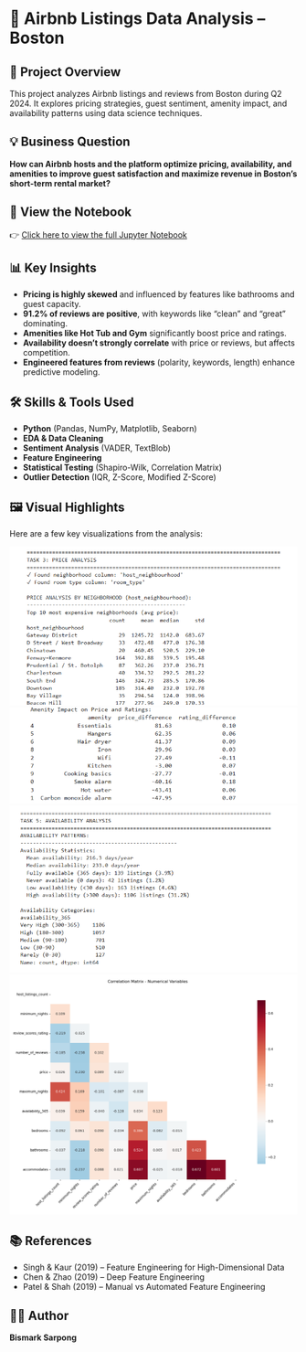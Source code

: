 # 🏡 Airbnb Listings Data Analysis – Boston

## 📌 Project Overview
This project analyzes Airbnb listings and reviews from Boston during Q2 2024. It explores pricing strategies, guest sentiment, amenity impact, and availability patterns using data science techniques.

## 💡 Business Question
**How can Airbnb hosts and the platform optimize pricing, availability, and amenities to improve guest satisfaction and maximize revenue in Boston’s short-term rental market?**

## 📓 View the Notebook
👉 [Click here to view the full Jupyter Notebook](Airbnb%20Listings%20Data%20Analysis%20Report.ipynb)

## 📊 Key Insights
- **Pricing is highly skewed** and influenced by features like bathrooms and guest capacity.
- **91.2% of reviews are positive**, with keywords like “clean” and “great” dominating.
- **Amenities like Hot Tub and Gym** significantly boost price and ratings.
- **Availability doesn’t strongly correlate** with price or reviews, but affects competition.
- **Engineered features from reviews** (polarity, keywords, length) enhance predictive modeling.

## 🛠️ Skills & Tools Used
- **Python** (Pandas, NumPy, Matplotlib, Seaborn)
- **EDA & Data Cleaning**
- **Sentiment Analysis** (VADER, TextBlob)
- **Feature Engineering**
- **Statistical Testing** (Shapiro-Wilk, Correlation Matrix)
- **Outlier Detection** (IQR, Z-Score, Modified Z-Score)

## 🖼️ Visual Highlights
Here are a few key visualizations from the analysis:

![Price Distribution](images/Price%20Analysis.png)
![Sentiment Analysis](images/Screenshot%202025-09-14%20221850.png)
![Availability Distribution](images/Availability%20Analysis.png)
![Correlation Matrix](images/Correlation%20Matrix%20-%20Numerical%20Variables.png)

## 📚 References
- Singh & Kaur (2019) – Feature Engineering for High-Dimensional Data
- Chen & Zhao (2019) – Deep Feature Engineering
- Patel & Shah (2019) – Manual vs Automated Feature Engineering

## 🙋‍♂️ Author
**Bismark Sarpong**  

